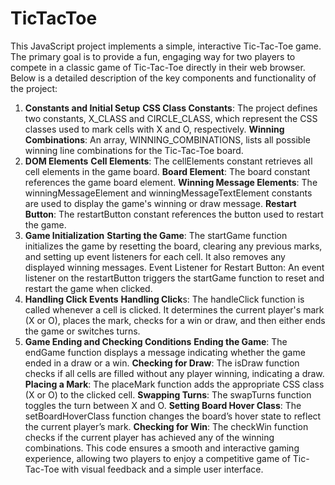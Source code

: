 # TicTacToe
This JavaScript project implements a simple, interactive Tic-Tac-Toe game. The primary goal is to provide a fun, engaging way for two players to compete in a classic game of Tic-Tac-Toe directly in their web browser. Below is a detailed description of the key components and functionality of the project:

1. **Constants and Initial Setup**
**CSS Class Constants**: The project defines two constants, X_CLASS and CIRCLE_CLASS, which represent the CSS classes used to mark cells with X and O, respectively.
**Winning Combinations**: An array, WINNING_COMBINATIONS, lists all possible winning line combinations for the Tic-Tac-Toe board.
2. **DOM Elements**
**Cell Elements**: The cellElements constant retrieves all cell elements in the game board.
**Board Element**: The board constant references the game board element.
**Winning Message Elements**: The winningMessageElement and winningMessageTextElement constants are used to display the game's winning or draw message.
**Restart Button**: The restartButton constant references the button used to restart the game.
3. **Game Initialization**
**Starting the Game**: The startGame function initializes the game by resetting the board, clearing any previous marks, and setting up event listeners for each cell. It also removes any displayed winning messages.
Event Listener for Restart Button: An event listener on the restartButton triggers the startGame function to reset and restart the game when clicked.
4. **Handling Click Events**
**Handling Click**s: The handleClick function is called whenever a cell is clicked. It determines the current player's mark (X or O), places the mark, checks for a win or draw, and then either ends the game or switches turns.
5. **Game Ending and Checking Conditions**
**Ending the Game**: The endGame function displays a message indicating whether the game ended in a draw or a win.
**Checking for Draw**: The isDraw function checks if all cells are filled without any player winning, indicating a draw.
**Placing a Mark**: The placeMark function adds the appropriate CSS class (X or O) to the clicked cell.
**Swapping Turns**: The swapTurns function toggles the turn between X and O.
**Setting Board Hover Class**: The setBoardHoverClass function changes the board’s hover state to reflect the current player’s mark.
**Checking for Win**: The checkWin function checks if the current player has achieved any of the winning combinations.
This code ensures a smooth and interactive gaming experience, allowing two players to enjoy a competitive game of Tic-Tac-Toe with visual feedback and a simple user interface.
